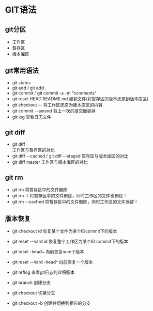 ﻿# GIT语法 #
## git分区
+ 工作区
+ 暂存区
+ 版本库区
## git常用语法
+ git status
+ git add / git add . 
+ git commit / git commit -a -m "comments"
+ git reset HEAD README.md 撤销文件(将暂存区的版本还原到版本库区)
+ git checkout -- <filename> 将工作区还原为版本库区的内容
+ git commit --amend 将上一次的提交撤销掉
+ git log 查看日志文件
## git diff
+ git diff  
工作区与暂存区的对比
+ git diff --cached / git diff --staged
暂存区与版本库区的对比
+ git diff master
工作区与版本库区的对比
## git rm
+ git rm <filename> 将暂存区中的文件删除
+ git rm -f <filename> 将暂存区中的文件删除，同时工作区的文件也删除！
+ git rm --cached <filename> 将暂存区中的文件删除，同时工作区的文件保留！
## 版本恢复
+ git checkout id <filename> 恢复某个文件为某个IDcommit下的版本
+ git reset --hard id 恢复整个工作区为某个ID commit下的版本
+ git reset -head~<num>	向前恢复num个版本
+ git reset --hard -head^ 向前恢复一个版本

+ git reflog 查看git日志的详细版本

+ git branch <filename> 创建分支
+ git checkout <branchname> 切换分支
+ git checkout -b <barnchname> 创建并切换到相应的分支